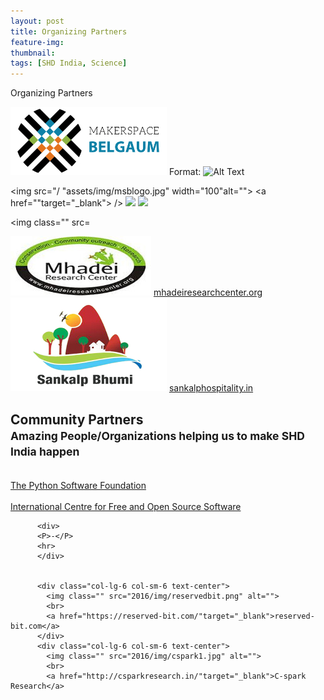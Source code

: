 ```yaml
---
layout: post
title: Organizing Partners
feature-img:
thumbnail:
tags: [SHD India, Science]
---
```


Organizing Partners

![Makerspace Belgaum](/assets/img/msblogo.jpg)
Format: ![Alt Text](url)


  <img src="/ "assets/img/msblogo.jpg" width="100"alt=""> <a href=""target="_blank"> </a>  />
  <img src="/img2.png" width="100" /> 
  <img src="/img3.png" width="100" />
</p> 

  <img class="" src=
</div>
<div class="col-lg-4 col-sm-6 text-center">
  <img class="" src="assets/img/mhadei.jpg" alt="">
  <a href="http://mhadeiresearchcenter.org"target="_blank">mhadeiresearchcenter.org</a>
</div>
<div class="col-lg-4 col-sm-6 text-center">
  <img class="" src="assets/img/sankalpbhoomi.jpg" alt="">
  <a href="http://sankalphospitality.in/"target="_blank">sankalphospitality.in</a>
</div>
         
 <div class="post-preview">
            <h2 id='sponsors' class="post-title">
              Community Partners </br><small>Amazing People/Organizations helping us to make SHD India happen</small>
            </h2>
          </div>
          <div class="col-lg-6 col-sm-6 text-center">
            <img class="" src="2016/img/psflogo.png" alt="">
            <br>
            <a href="https://www.python.org/psf/"target="_blank">The Python Software Foundation</a>
          </div>
          <div class="col-lg-6 col-sm-6 text-center">
            <img class="" src="2016/img/icfosslogo.jpeg" alt="">
            <br>
            <a href="http://icfoss.in/"target="_blank">International Centre for Free and Open Source Software</a>
          </div>
          
          <div>
          <P>-</P>
          <hr>
          </div>


          <div class="col-lg-6 col-sm-6 text-center">
            <img class="" src="2016/img/reservedbit.png" alt="">
            <br>
            <a href="https://reserved-bit.com/"target="_blank">reserved-bit.com</a>
          </div>
          <div class="col-lg-6 col-sm-6 text-center">
            <img class="" src="2016/img/cspark1.jpg" alt="">
            <br>
            <a href="http://csparkresearch.in/"target="_blank">C-spark Research</a>
</div>
